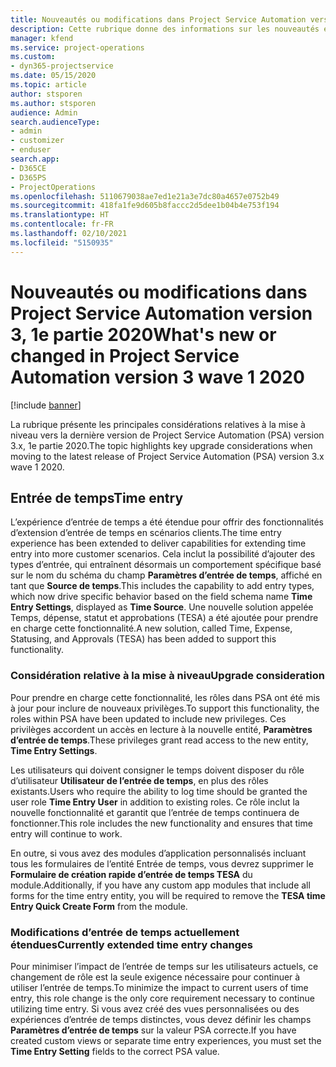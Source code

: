 ```yaml
---
title: Nouveautés ou modifications dans Project Service Automation version 3.x, 1e partie 2020
description: Cette rubrique donne des informations sur les nouveautés et les modifications dans Project Service Automation version 3, 1e partie 2020.
manager: kfend
ms.service: project-operations
ms.custom:
- dyn365-projectservice
ms.date: 05/15/2020
ms.topic: article
author: stsporen
ms.author: stsporen
audience: Admin
search.audienceType:
- admin
- customizer
- enduser
search.app:
- D365CE
- D365PS
- ProjectOperations
ms.openlocfilehash: 5110679038ae7ed1e21a3e7dc80a4657e0752b49
ms.sourcegitcommit: 418fa1fe9d605b8faccc2d5dee1b04b4e753f194
ms.translationtype: HT
ms.contentlocale: fr-FR
ms.lasthandoff: 02/10/2021
ms.locfileid: "5150935"
---
```

# <a name="whats-new-or-changed-in-project-service-automation-version-3-wave-1-2020"></a><span data-ttu-id="83abf-103">Nouveautés ou modifications dans Project Service Automation version 3, 1e partie 2020</span><span class="sxs-lookup"><span data-stu-id="83abf-103">What's new or changed in Project Service Automation version 3 wave 1 2020</span></span>

[!include [banner](../includes/psa-now-project-operations.md)]

<span data-ttu-id="83abf-104">La rubrique présente les principales considérations relatives à la mise à niveau vers la dernière version de Project Service Automation (PSA) version 3.x, 1e partie 2020.</span><span class="sxs-lookup"><span data-stu-id="83abf-104">The topic highlights key upgrade considerations when moving to the latest release of Project Service Automation (PSA) version 3.x wave 1 2020.</span></span>

## <a name="time-entry"></a><span data-ttu-id="83abf-105">Entrée de temps</span><span class="sxs-lookup"><span data-stu-id="83abf-105">Time entry</span></span>
<span data-ttu-id="83abf-106">L’expérience d’entrée de temps a été étendue pour offrir des fonctionnalités d’extension d’entrée de temps en scénarios clients.</span><span class="sxs-lookup"><span data-stu-id="83abf-106">The time entry experience has been extended to deliver capabilities for extending time entry into more customer scenarios.</span></span> <span data-ttu-id="83abf-107">Cela inclut la possibilité d’ajouter des types d’entrée, qui entraînent désormais un comportement spécifique basé sur le nom du schéma du champ **Paramètres d’entrée de temps**, affiché en tant que **Source de temps**.</span><span class="sxs-lookup"><span data-stu-id="83abf-107">This includes the capability to add entry types, which now drive specific behavior based on the field schema name **Time Entry Settings**, displayed as **Time Source**.</span></span> <span data-ttu-id="83abf-108">Une nouvelle solution appelée Temps, dépense, statut et approbations (TESA) a été ajoutée pour prendre en charge cette fonctionnalité.</span><span class="sxs-lookup"><span data-stu-id="83abf-108">A new solution, called Time, Expense, Statusing, and Approvals (TESA) has been added to support this functionality.</span></span>

### <a name="upgrade-consideration"></a><span data-ttu-id="83abf-109">Considération relative à la mise à niveau</span><span class="sxs-lookup"><span data-stu-id="83abf-109">Upgrade consideration</span></span>
<span data-ttu-id="83abf-110">Pour prendre en charge cette fonctionnalité, les rôles dans PSA ont été mis à jour pour inclure de nouveaux privilèges.</span><span class="sxs-lookup"><span data-stu-id="83abf-110">To support this functionality, the roles within PSA have been updated to include new privileges.</span></span> <span data-ttu-id="83abf-111">Ces privilèges accordent un accès en lecture à la nouvelle entité, **Paramètres d’entrée de temps**.</span><span class="sxs-lookup"><span data-stu-id="83abf-111">These privileges grant read access to the new entity, **Time Entry Settings**.</span></span>

<span data-ttu-id="83abf-112">Les utilisateurs qui doivent consigner le temps doivent disposer du rôle d’utilisateur **Utilisateur de l’entrée de temps**, en plus des rôles existants.</span><span class="sxs-lookup"><span data-stu-id="83abf-112">Users who require the ability to log time should be granted the user role **Time Entry User** in addition to existing roles.</span></span> <span data-ttu-id="83abf-113">Ce rôle inclut la nouvelle fonctionnalité et garantit que l’entrée de temps continuera de fonctionner.</span><span class="sxs-lookup"><span data-stu-id="83abf-113">This role includes the new functionality and ensures that time entry will continue to work.</span></span>

<span data-ttu-id="83abf-114">En outre, si vous avez des modules d’application personnalisés incluant tous les formulaires de l’entité Entrée de temps, vous devrez supprimer le **Formulaire de création rapide d’entrée de temps TESA** du module.</span><span class="sxs-lookup"><span data-stu-id="83abf-114">Additionally, if you have any custom app modules that include all forms for the time entry entity, you will be required to remove the **TESA time Entry Quick Create Form** from the module.</span></span>

### <a name="currently-extended-time-entry-changes"></a><span data-ttu-id="83abf-115">Modifications d’entrée de temps actuellement étendues</span><span class="sxs-lookup"><span data-stu-id="83abf-115">Currently extended time entry changes</span></span>
<span data-ttu-id="83abf-116">Pour minimiser l’impact de l’entrée de temps sur les utilisateurs actuels, ce changement de rôle est la seule exigence nécessaire pour continuer à utiliser l’entrée de temps.</span><span class="sxs-lookup"><span data-stu-id="83abf-116">To minimize the impact to current users of time entry, this role change is the only core requirement necessary to continue utilizing time entry.</span></span> <span data-ttu-id="83abf-117">Si vous avez créé des vues personnalisées ou des expériences d’entrée de temps distinctes, vous devez définir les champs **Paramètres d’entrée de temps** sur la valeur PSA correcte.</span><span class="sxs-lookup"><span data-stu-id="83abf-117">If you have created custom views or separate time entry experiences, you must set the **Time Entry Setting** fields to the correct PSA value.</span></span>

